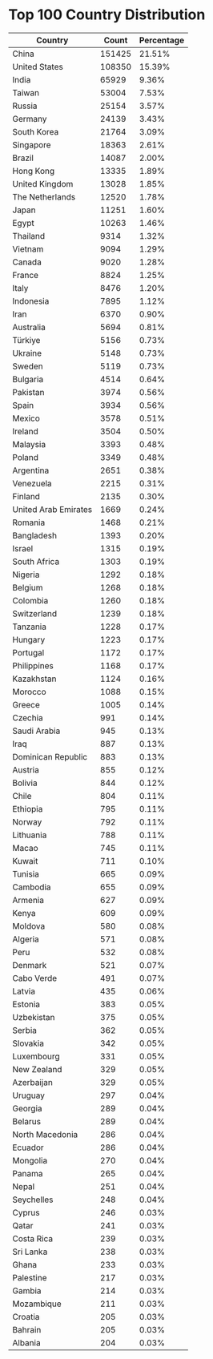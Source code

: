 # Top 100 Country Distribution
| Country | Count | Percentage |
|----|----|----|
| China | 151425 | 21.51% |
| United States | 108350 | 15.39% |
| India | 65929 | 9.36% |
| Taiwan | 53004 | 7.53% |
| Russia | 25154 | 3.57% |
| Germany | 24139 | 3.43% |
| South Korea | 21764 | 3.09% |
| Singapore | 18363 | 2.61% |
| Brazil | 14087 | 2.00% |
| Hong Kong | 13335 | 1.89% |
| United Kingdom | 13028 | 1.85% |
| The Netherlands | 12520 | 1.78% |
| Japan | 11251 | 1.60% |
| Egypt | 10263 | 1.46% |
| Thailand | 9314 | 1.32% |
| Vietnam | 9094 | 1.29% |
| Canada | 9020 | 1.28% |
| France | 8824 | 1.25% |
| Italy | 8476 | 1.20% |
| Indonesia | 7895 | 1.12% |
| Iran | 6370 | 0.90% |
| Australia | 5694 | 0.81% |
| Türkiye | 5156 | 0.73% |
| Ukraine | 5148 | 0.73% |
| Sweden | 5119 | 0.73% |
| Bulgaria | 4514 | 0.64% |
| Pakistan | 3974 | 0.56% |
| Spain | 3934 | 0.56% |
| Mexico | 3578 | 0.51% |
| Ireland | 3504 | 0.50% |
| Malaysia | 3393 | 0.48% |
| Poland | 3349 | 0.48% |
| Argentina | 2651 | 0.38% |
| Venezuela | 2215 | 0.31% |
| Finland | 2135 | 0.30% |
| United Arab Emirates | 1669 | 0.24% |
| Romania | 1468 | 0.21% |
| Bangladesh | 1393 | 0.20% |
| Israel | 1315 | 0.19% |
| South Africa | 1303 | 0.19% |
| Nigeria | 1292 | 0.18% |
| Belgium | 1268 | 0.18% |
| Colombia | 1260 | 0.18% |
| Switzerland | 1239 | 0.18% |
| Tanzania | 1228 | 0.17% |
| Hungary | 1223 | 0.17% |
| Portugal | 1172 | 0.17% |
| Philippines | 1168 | 0.17% |
| Kazakhstan | 1124 | 0.16% |
| Morocco | 1088 | 0.15% |
| Greece | 1005 | 0.14% |
| Czechia | 991 | 0.14% |
| Saudi Arabia | 945 | 0.13% |
| Iraq | 887 | 0.13% |
| Dominican Republic | 883 | 0.13% |
| Austria | 855 | 0.12% |
| Bolivia | 844 | 0.12% |
| Chile | 804 | 0.11% |
| Ethiopia | 795 | 0.11% |
| Norway | 792 | 0.11% |
| Lithuania | 788 | 0.11% |
| Macao | 745 | 0.11% |
| Kuwait | 711 | 0.10% |
| Tunisia | 665 | 0.09% |
| Cambodia | 655 | 0.09% |
| Armenia | 627 | 0.09% |
| Kenya | 609 | 0.09% |
| Moldova | 580 | 0.08% |
| Algeria | 571 | 0.08% |
| Peru | 532 | 0.08% |
| Denmark | 521 | 0.07% |
| Cabo Verde | 491 | 0.07% |
| Latvia | 435 | 0.06% |
| Estonia | 383 | 0.05% |
| Uzbekistan | 375 | 0.05% |
| Serbia | 362 | 0.05% |
| Slovakia | 342 | 0.05% |
| Luxembourg | 331 | 0.05% |
| New Zealand | 329 | 0.05% |
| Azerbaijan | 329 | 0.05% |
| Uruguay | 297 | 0.04% |
| Georgia | 289 | 0.04% |
| Belarus | 289 | 0.04% |
| North Macedonia | 286 | 0.04% |
| Ecuador | 286 | 0.04% |
| Mongolia | 270 | 0.04% |
| Panama | 265 | 0.04% |
| Nepal | 251 | 0.04% |
| Seychelles | 248 | 0.04% |
| Cyprus | 246 | 0.03% |
| Qatar | 241 | 0.03% |
| Costa Rica | 239 | 0.03% |
| Sri Lanka | 238 | 0.03% |
| Ghana | 233 | 0.03% |
| Palestine | 217 | 0.03% |
| Gambia | 214 | 0.03% |
| Mozambique | 211 | 0.03% |
| Croatia | 205 | 0.03% |
| Bahrain | 205 | 0.03% |
| Albania | 204 | 0.03% |
